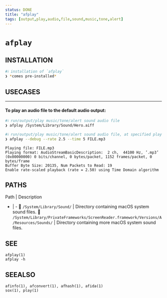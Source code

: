 ```yaml
---
status: DONE
title: "afplay"
tags: [output,play,audio,file,sound,music,tone,alert]
---
```


# `afplay`

## INSTALLATION


```bash
#ℹ︎ installation of `afplay`
❯ *comes pre-installed*
```


## USECASES

----
#### To play an audio file to the default audio output:


```bash
#ℹ︎ run/output/play music/tone/alert sound audio file
❯ afplay /System/Library/Sound/Hero.aiff
```



```bash
#ℹ︎ run/output/play music/tone/alert sound audio file, at specified playback speed rate, for specified time duration (in seconds)
❯ afplay --debug --rate 2.5 --time 5 FILE.mp3
```

    Playing file: FILE.mp3
    Playing format: AudioStreamBasicDescription:  2 ch,  44100 Hz, ’.mp3’ (0x00000000) 0 bits/channel, 0 bytes/packet, 1152 frames/packet, 0 bytes/frame
    Buffer Byte Size: 20135, Num Packets to Read: 19
    Enable rate-scaled playback (rate = 2.50) using Time Domain algorithm


## PATHS

Path | Description
- | -
📂 `/System/Library/Sound/` | Directory containing macOS system sound files.
📂 `/System/Library/PrivateFrameworks/ScreenReader.framework/Versions/A/Resources/Sounds/` | Directory containing more macOS system sound files.

## SEE

    afplay(1)
    afplay -h

## SEEALSO

    afinfo(1), afconvert(1), afhash(1), afida(1)
    sox(1), play(1)

